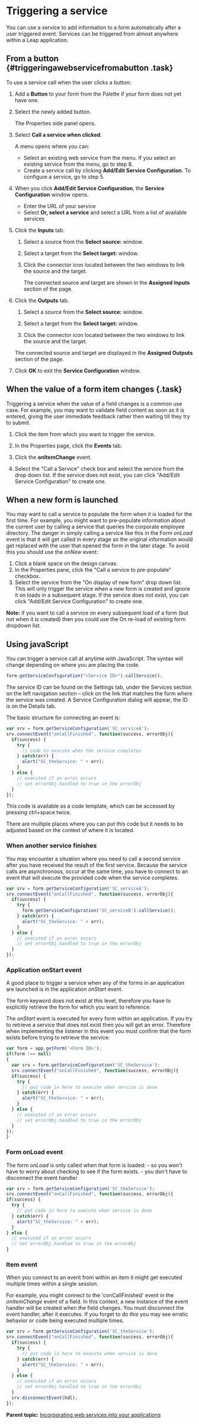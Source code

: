 # Triggering a service 

You can use a service to add information to a form automatically after a user triggered event.  Services can be triggered from almost anywhere within a Leap application.  

## From a button {#triggeringawebservicefromabutton .task}

To use a service call when the user clicks a button:

1.  Add a **Button** to your form from the Palette if your form does not yet have one.

2.  Select the newly added button.

    The Properties side panel opens.

3.  Select **Call a service when clicked**.

    A menu opens where you can:

    -   Select an existing web service from the menu. If you select an existing service from the menu, go to step 8.
    -   Create a service call by clicking **Add/Edit Service Configuration**. To configure a service, go to step 5.
4.  When you click **Add/Edit Service Configuration**, the **Service Configuration** window opens.

    -   Enter the URL of your service
    -   Select **Or, select a service** and select a URL from a list of available services
5.  Click the **Inputs** tab.

    1.  Select a source from the **Select source:** window.

    2.  Select a target from the **Select target:** window.

    3.  Click the connector icon located between the two windows to link the source and the target.

        The connected source and target are shown in the **Assigned Inputs** section of the page.

6.  Click the **Outputs** tab.

    1.  Select a source from the **Select source:** window.

    2.  Select a target from the **Select target:** window.

    3.  Click the connector icon located between the two windows to link the source and the target.

    The connected source and target are displayed in the **Assigned Outputs** section of the page.

7.  Click **OK** to exit the **Service Configuration** window.


## When the value of a form item changes {.task}

Triggering a service when the value of a field changes is a common use case.  For example, you may want to validate field content as soon as it is entered, giving the user immediate feedback rather then waiting till they try to submit.

1. Click the item from which you want to trigger the service.

2. In the Properties page, click the **Events** tab.

3. Click the **onItemChange** event.

4. Select the "Call a Service" check box and select the service from the drop down list.  If the service does not exist, you can click "Add/Edit Service Configuration" to create one.


## When a new form is launched

You may want to call a service to populate the form when it is loaded for the first time.  For example, you might want to pre-populate information about the current user by calling a service that queries the corporate employee directory.  The danger in simply calling a service like this in the Form *onLoad* event is that it will get called in every stage so the original information would get replaced with the user that opened the form in the later stage.  To avoid this you should use the *onNew* event:

1. Click a blank space on the design canvas.
2. In the Properties pane, click the "Call a service to pre-populate" checkbox.
3. Select the service from the "On display of new form" drop down list.  This will only trigger the service when a new form is created and ignore it on loads in a subsequent stage.  If the service does not exist, you can click "Add/Edit Service Configuration" to create one.

**Note:** if you want to call a service on every subsequent load of a form (but not when it is created) then you could use the On re-load of existing form dropdown list.


## Using javaScript

You can trigger a service call at anytime with JavaScript.  The syntax will change depending on where you are placing the code.  

```javascript
form.getServiceConfiguration("<Service ID>").callService();
```

The service ID can be found on the Settings tab, under the Services section on the left navigation section – click on the link that matches the form where the service was created.  A Service Configuration dialog will appear, the ID is on the Details tab.

The basic structure for connecting an event is:

```javascript
var srv = form.getServiceConfiguration('SC_serviceA');
srv.connectEvent("onCallFinished", function(success, errorObj){
  if(success) {
    try {
      // code to execute when the service completes
    } catch(err) {
      alert("SC_theService: " + err);
    }
  } else {
    // executed if an error occurs
    // set errorObj.handled to true in the errorObj
  }
});
```

This code is available as a code template, which can be accessed by pressing ctrl+space twice. 

There are multiple places where you can put this code but it needs to be adjusted based on the context of where it is located.

### When another service finishes

You may encounter a situation where you need to call a second service after you have received the result of the first service.  Because the service calls are asynchronous, occur at the same time, you have to connect to an event that will execute the provided code when the service completes.

```javascript
var srv = form.getServiceConfiguration('SC_serviceA');
srv.connectEvent("onCallFinished", function(success, errorObj){
  if(success) {
    try {
      form.getServiceConfiguration('SC_serviceB').callService();
    } catch(err) {
      alert("SC_theService: " + err);
    }
  } else {
    // executed if an error occurs
    // set errorObj.handled to true in the errorObj
  }
});
```


### Application onStart event

A good place to trigger a service when any of the forms in an application are launched is in the application *onStart* event.

The form keyword does not exist at this level, therefore you have to explicitly retrieve the form for which you want to reference.

The *onStart* event is executed for every form within an application.  If you try to retrieve a service that does not exist then you will get an error.  Therefore when implementing the listener in this event you must confirm that the form exists before trying to retrieve the service:

```javascript
var form = app.getForm('<Form ID>');
if(form !== null)
{
  var srv = form.getServiceConfiguration('SC_theService');
  srv.connectEvent("onCallFinished", function(success, errorObj){
  if(success) {
    try {
      // put code in here to execute when service is done
    } catch(err) {
      alert("SC_theService: " + err);
    }
  } else {
    // executed if an error occurs
    // set errorObj.handled to true in the errorObj
  }
});
}
```


### Form onLoad event

The form *onLoad* is only called when that form is loaded:
    -  so you won't have to worry about checking to see if the form exists.
    - you don't have to disconnect the event handler

```javascript
var srv = form.getServiceConfiguration('SC_theService');
srv.connectEvent("onCallFinished", function(success, errorObj){
if(success) {
  try {
    // put code in here to execute when service is done
  } catch(err) {
    alert("SC_theService: " + err);
  }
} else {
  // executed if an error occurs
  // set errorObj.handled to true in the errorObj
}
```


### Item event

When you connect to an event from within an item it might get executed multiple times within a single session.  

For example, you might connect to the 'conCallFinished' event in the *onItemChange* event of a field.  In this context, a new instance of the event handler will be created when the field changes.  You must disconnect the event handler, after it executes.  If you forget to do this you may see erratic behavior or code being executed multiple times.

```javascript
var srv = form.getServiceConfiguration('SC_theService');
srv.connectEvent("onCallFinished", function(success, errorObj){
  if(success) {
    try {
      // put code in here to execute when service is done
    } catch(err) {
      alert("SC_theService: " + err);
    }
  } else {
    // executed if an error occurs
    // set errorObj.handled to true in the errorObj
  }
  srv.disconnectEvent(hdl);
});
```

**Parent topic:** [Incorporating web services into your applications](cr_using_apps_as_services_toc.md)

